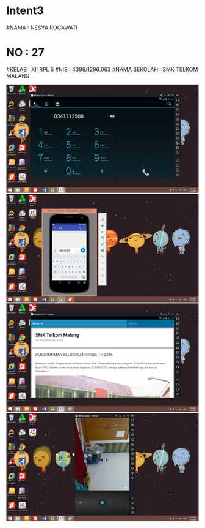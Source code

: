 # Intent3
#NAMA         : NESYA ROGAWATI
# NO          : 27
#KELAS        : XII RPL 5
#NIS          : 4398/1296.063
#NAMA SEKOLAH : SMK TELKOM MALANG

![Intent3](https://github.com/nesyar/Intent3/blob/master/Intent3.png)
![Intent%203.2](https://github.com/nesyar/Intent3/blob/master/Intent%203.2.png)
![Intent3.3](https://github.com/nesyar/Intent3/blob/master/Intent3.3.png)
![Intent3.4](https://github.com/nesyar/Intent3/blob/master/Intent3.4.png)
